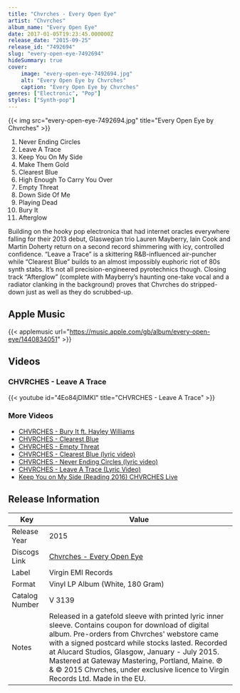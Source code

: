 ```yaml
---
title: "Chvrches - Every Open Eye"
artist: "Chvrches"
album_name: "Every Open Eye"
date: 2017-01-05T19:23:45.000000Z
release_date: "2015-09-25"
release_id: "7492694"
slug: "every-open-eye-7492694"
hideSummary: true
cover:
    image: "every-open-eye-7492694.jpg"
    alt: "Every Open Eye by Chvrches"
    caption: "Every Open Eye by Chvrches"
genres: ["Electronic", "Pop"]
styles: ["Synth-pop"]
---
```


{{< img src="every-open-eye-7492694.jpg" title="Every Open Eye by Chvrches" >}}

<!-- section break -->

1. Never Ending Circles
2. Leave A Trace
3. Keep You On My Side
4. Make Them Gold
5. Clearest Blue
6. High Enough To Carry You Over
7. Empty Threat
8. Down Side Of Me
9. Playing Dead
10. Bury It
11. Afterglow

<!-- section break -->


Building on the hooky pop electronica that had internet oracles everywhere falling for their 2013 debut, Glaswegian trio Lauren Mayberry, Iain Cook and Martin Doherty return on a second record shimmering with icy, controlled confidence. “Leave a Trace” is a skittering R&B-influenced air-puncher while “Clearest Blue” builds to an almost impossibly euphoric riot of 80s synth stabs. It’s not all precision-engineered pyrotechnics though. Closing track “Afterglow” (complete with Mayberry’s haunting one-take vocal and a radiator clanking in the background) proves that Chvrches do stripped-down just as well as they do scrubbed-up.



## Apple Music
{{< applemusic url="https://music.apple.com/gb/album/every-open-eye/1440834051" >}}





## Videos
### CHVRCHES - Leave A Trace
{{< youtube id="4Eo84jDIMKI" title="CHVRCHES - Leave A Trace" >}}<br>

### More Videos

- [CHVRCHES - Bury It ft. Hayley Williams](https://www.youtube.com/watch?v=B9BLMNn0PrQ)
- [CHVRCHES - Clearest Blue](https://www.youtube.com/watch?v=BZyzX4c1vIs)
- [CHVRCHES - Empty Threat](https://www.youtube.com/watch?v=KNHxwSp-6Og)
- [CHVRCHES - Clearest Blue (lyric video)](https://www.youtube.com/watch?v=QpFXXPruuqU)
- [CHVRCHES - Never Ending Circles (lyric video)](https://www.youtube.com/watch?v=AU9_0pxiDjY)
- [CHVRCHES - Leave A Trace (Lyric Video)](https://www.youtube.com/watch?v=nZRxFsMD4UM)
- [Keep You on My Side (Reading 2016) CHVRCHES Live](https://www.youtube.com/watch?v=K1XO8f4CUP4)


## Release Information
|  Key           | Value                                                |
| ---------------| ---------------------------------------------------- |
| Release Year   | 2015                                   |
| Discogs Link   | [Chvrches - Every Open Eye](https://www.discogs.com/release/7492694-Chvrches-Every-Open-Eye) |
| Label          | Virgin EMI Records |
| Format         | Vinyl LP Album (White, 180 Gram) |
| Catalog Number | V 3139 |
| Notes | Released in a gatefold sleeve with printed lyric inner sleeve. Contains coupon for download of digital album.   Pre-orders from Chvrches' webstore came with a signed postcard while stocks lasted.    Recorded at Alucard Studios, Glasgow, January - July 2015.  Mastered at Gateway Mastering, Portland, Maine.    ℗ & © 2015 Chvrches, under exclusive licence to Virgin Records Ltd.  Made in the EU. |